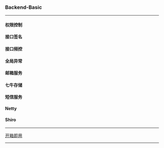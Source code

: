 ### Backend-Basic
***
#### 权限控制
#### 接口签名
#### 接口频控
#### 全局异常
#### 邮箱服务
#### 七牛存储
#### 短信服务
#### Netty
#### Shiro

***
[开箱即用](https://github.com/bugtuituitui/backend-basic)
***